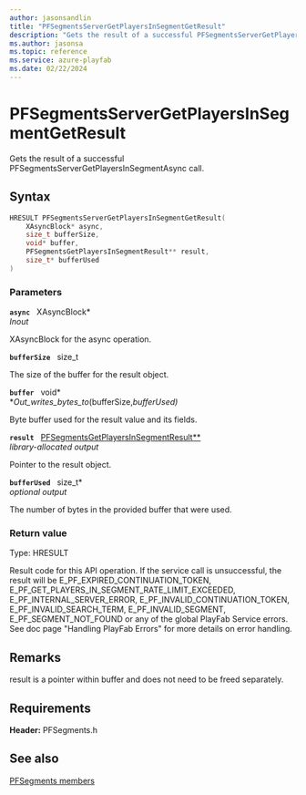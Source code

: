```yaml
---
author: jasonsandlin
title: "PFSegmentsServerGetPlayersInSegmentGetResult"
description: "Gets the result of a successful PFSegmentsServerGetPlayersInSegmentAsync call."
ms.author: jasonsa
ms.topic: reference
ms.service: azure-playfab
ms.date: 02/22/2024
---
```


# PFSegmentsServerGetPlayersInSegmentGetResult  

Gets the result of a successful PFSegmentsServerGetPlayersInSegmentAsync call.  

## Syntax  
  
```cpp
HRESULT PFSegmentsServerGetPlayersInSegmentGetResult(  
    XAsyncBlock* async,  
    size_t bufferSize,  
    void* buffer,  
    PFSegmentsGetPlayersInSegmentResult** result,  
    size_t* bufferUsed  
)  
```  
  
### Parameters  
  
**`async`** &nbsp; XAsyncBlock*  
*_Inout_*  
  
XAsyncBlock for the async operation.  
  
**`bufferSize`** &nbsp; size_t  
  
The size of the buffer for the result object.  
  
**`buffer`** &nbsp; void*  
*_Out_writes_bytes_to_(bufferSize,*bufferUsed)*  
  
Byte buffer used for the result value and its fields.  
  
**`result`** &nbsp; [PFSegmentsGetPlayersInSegmentResult**](../../pfsegmentstypes/structs/pfsegmentsgetplayersinsegmentresult.md)  
*library-allocated output*  
  
Pointer to the result object.  
  
**`bufferUsed`** &nbsp; size_t*  
*optional output*  
  
The number of bytes in the provided buffer that were used.  
  
  
### Return value
Type: HRESULT
  
Result code for this API operation. If the service call is unsuccessful, the result will be E_PF_EXPIRED_CONTINUATION_TOKEN, E_PF_GET_PLAYERS_IN_SEGMENT_RATE_LIMIT_EXCEEDED, E_PF_INTERNAL_SERVER_ERROR, E_PF_INVALID_CONTINUATION_TOKEN, E_PF_INVALID_SEARCH_TERM, E_PF_INVALID_SEGMENT, E_PF_SEGMENT_NOT_FOUND or any of the global PlayFab Service errors. See doc page "Handling PlayFab Errors" for more details on error handling.
  
## Remarks  
  
result is a pointer within buffer and does not need to be freed separately.
  
## Requirements  
  
**Header:** PFSegments.h
  
## See also  
[PFSegments members](../pfsegments_members.md)  

  
  
